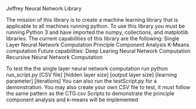 Jeffrey Neural Network Library

The mission of this library is to create a machine learning library that is applicable to all machines running python.
To use this library you must be running Python 3 and have imported the numpy, collections, and matplotlib libraries.
The current capabilities of this library are the following:
  Single Layer Neural Network Computation
  Principle Component Analysis
  K-Means computation
Future capabilities:
  Deep Learing Neural Network Computation
  Recursive Neural Network Computation

To test the the single layer neural network computation run python run_script.py [CSV file] [hidden layer size] [output layer size] [learning parameter] [iterations]
You can also run the testScript.py for a demonstration.
You may also create your own CSV file to test, it must follow the same pattern as the CTG.csv
Scripts to demonstrate the principle component analysis and k-means will be implemented
